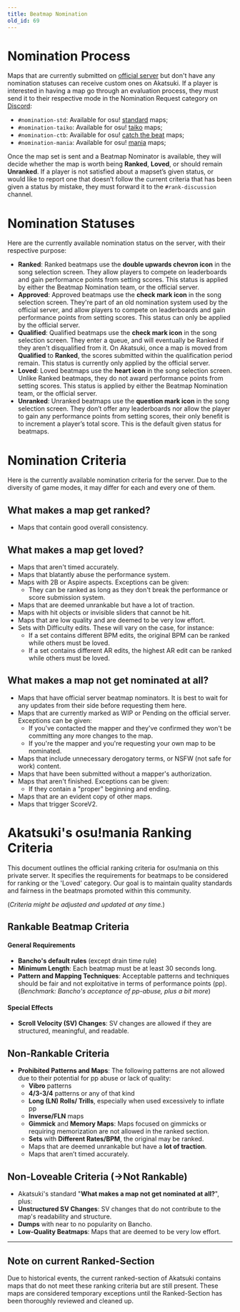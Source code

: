 ```yaml
---
title: Beatmap Nomination
old_id: 69
---
```


# Nomination Process
Maps that are currently submitted on [official server](https://osu.ppy.sh) but don't have any nomination statuses can receive custom ones on Akatsuki. If a player is interested in having a map go through an evaluation process, they must send it to their respective mode in the Nomination Request category on [Discord](https://akatsuki.gg/discord):

- `#nomination-std`: Available for osu! [standard](https://osu.ppy.sh/wiki/en/Game_mode/osu!) maps;
- `#nomination-taiko`: Available for osu! [taiko](https://osu.ppy.shwiki/en/Game_mode/osu!taiko) maps;
- `#nomination-ctb`: Available for osu! [catch the beat](https://osu.ppy.sh/wiki/en/Game_mode/osu!catch) maps;
- `#nomination-mania`: Available for osu! [mania](https://osu.ppy.sh/wiki/en/Game_mode/osu!mania) maps;

Once the map set is sent and a Beatmap Nominator is available, they will decide whether the map is worth being **Ranked**, **Loved**, or should remain **Unranked**. If a player is not satisfied about a mapset’s given status, or would like to report one that doesn’t follow the current criteria that has been given a status by mistake, they must forward it to the `#rank-discussion` channel.

# Nomination Statuses
Here are the currently available nomination status on the server, with their respective purpose:

- **Ranked**: Ranked beatmaps use the **double upwards chevron icon** in the song selection screen. They allow players to compete on leaderboards and gain performance points from setting scores. This status is applied by either the Beatmap Nomination team, or the official server.
- **Approved**: Approved beatmaps use the **check mark icon** in the song selection screen. They're part of an old nomination system used by the official server, and allow players to compete on leaderboards and gain performance points from setting scores. This status can only be applied by the official server.
- **Qualified**: Qualified beatmaps use the **check mark icon** in the song selection screen. They enter a queue, and will eventually be Ranked if they aren't disqualified from it. On Akatsuki, once a map is moved from **Qualified** to **Ranked**, the scores submitted within the qualification period remain. This status is currently only applied by the official server.
- **Loved**: Loved beatmaps use the **heart icon** in the song selection screen. Unlike Ranked beatmaps, they do not award performance points from setting scores. This status is applied by either the Beatmap Nomination team, or the official server.
- **Unranked**: Unranked beatmaps use the **question mark icon** in the song selection screen. They don’t offer any leaderboards nor allow the player to gain any performance points from setting scores, their only benefit is to increment a player’s total score. This is the default given status for beatmaps.

# Nomination Criteria
Here is the currently available nomination criteria for the server. Due to the diversity of game modes, it may differ for each and every one of them.

## What makes a map get ranked?
- Maps that contain good overall consistency.

## What makes a map get loved?
- Maps that aren't timed accurately.
- Maps that blatantly abuse the performance system.
- Maps with 2B or Aspire aspects. Exceptions can be given:
    - They can be ranked as long as they don't break the performance or score submission system.
- Maps that are deemed unrankable but have a lot of traction.
- Maps with hit objects or invisible sliders that cannot be hit.
- Maps that are low quality and are deemed to be very low effort.
- Sets with Difficulty edits. These will vary on the case, for instance:
    - If a set contains different BPM edits, the original BPM can be ranked while others must be loved. 
    - If a set contains different AR edits, the highest AR edit can be ranked while others must be loved. 

## What makes a map not get nominated at all?
- Maps that have official server beatmap nominators. It is best to wait for any updates from their side before requesting them here.
- Maps that are currently marked as WIP or Pending on the official server. Exceptions can be given:
    - If you've contacted the mapper and they've confirmed they won't be committing any more changes to the map.
    - If you're the mapper and you're requesting your own map to be nominated.
- Maps that include unnecessary derogatory terms, or NSFW (not safe for work) content.
- Maps that have been submitted without a mapper's authorization.
- Maps that aren't finished. Exceptions can be given:
    - If they contain a "proper" beginning and ending.
- Maps that are an evident copy of other maps.
- Maps that trigger ScoreV2.


# Akatsuki's osu!mania Ranking Criteria
This document outlines the official ranking criteria for osu!mania on this private server. It specifies the requirements for beatmaps to be considered for ranking or the 'Loved' category. Our goal is to maintain quality standards and fairness in the beatmaps promoted within this community. 

(*Criteria might be adjusted and updated at any time.*)

## Rankable Beatmap Criteria
#### General Requirements
- **Bancho's default rules** (except drain time rule)
- **Minimum Length**: Each beatmap must be at least 30 seconds long.
- **Pattern and Mapping Techniques**: Acceptable patterns and techniques should be fair and not exploitative in terms of performance points (pp). (*Benchmark: Bancho's acceptance of pp-abuse, plus a bit more*)

#### Special Effects
- **Scroll Velocity (SV) Changes**: SV changes are allowed if they are structured, meaningful, and readable.

## Non-Rankable Criteria
- **Prohibited Patterns and Maps**: The following patterns are not allowed due to their potential for pp abuse or lack of quality:
  - **Vibro** patterns
  - **4/3-3/4** patterns or any of that kind
  - **Long (LN) Rolls/ Trills**, especially when used excessively to inflate pp
  - **Inverse/FLN** maps
  - **Gimmick** and **Memory Maps**: Maps focused on gimmicks or requiring memorization are not allowed in the ranked section.
  - **Sets** with **Different Rates/BPM**, the original may be ranked.
  - Maps that are deemed unrankable but have a **lot of traction**.
  - Maps that aren’t timed accurately.



## Non-Loveable Criteria (&rarr;Not Rankable)
- Akatsuki's standard "**What makes a map not get nominated at all?**", plus:
- **Unstructured SV Changes**: SV changes that do not contribute to the map's readability and structure.
- **Dumps** with near to no popularity on Bancho.
- **Low-Quality Beatmaps**: Maps that are deemed to be very low effort.

---
## Note on current Ranked-Section
Due to historical events, the current ranked-section of Akatsuki contains maps that do not meet these ranking criteria but are still present. These maps are considered temporary exceptions until the Ranked-Section has been thoroughly reviewed and cleaned up.